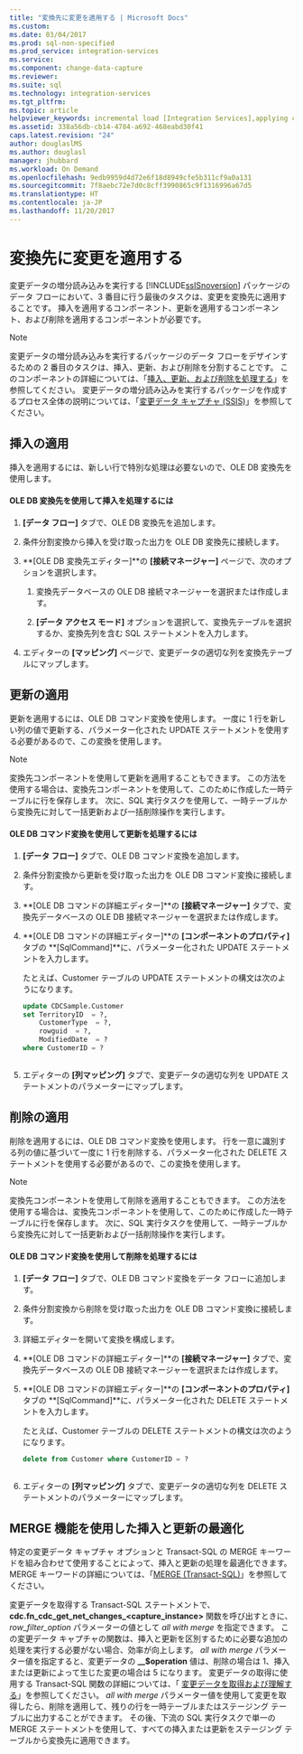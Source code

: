 ```yaml
---
title: "変換先に変更を適用する | Microsoft Docs"
ms.custom: 
ms.date: 03/04/2017
ms.prod: sql-non-specified
ms.prod_service: integration-services
ms.service: 
ms.component: change-data-capture
ms.reviewer: 
ms.suite: sql
ms.technology: integration-services
ms.tgt_pltfrm: 
ms.topic: article
helpviewer_keywords: incremental load [Integration Services],applying changes
ms.assetid: 338a56db-cb14-4784-a692-468eabd30f41
caps.latest.revision: "24"
author: douglaslMS
ms.author: douglasl
manager: jhubbard
ms.workload: On Demand
ms.openlocfilehash: 9edb9959d4d72e6f18d8949cfe5b311cf9a0a131
ms.sourcegitcommit: 7f8aebc72e7d0c8cff3990865c9f1316996a67d5
ms.translationtype: HT
ms.contentlocale: ja-JP
ms.lasthandoff: 11/20/2017
---
```

# <a name="apply-the-changes-to-the-destination"></a>変換先に変更を適用する
  変更データの増分読み込みを実行する [!INCLUDE[ssISnoversion](../../includes/ssisnoversion-md.md)] パッケージのデータ フローにおいて、3 番目に行う最後のタスクは、変更を変換先に適用することです。 挿入を適用するコンポーネント、更新を適用するコンポーネント、および削除を適用するコンポーネントが必要です。  
  
> [!NOTE]  
>  変更データの増分読み込みを実行するパッケージのデータ フローをデザインするための 2 番目のタスクは、挿入、更新、および削除を分割することです。 このコンポーネントの詳細については、「[挿入、更新、および削除を処理する](../../integration-services/change-data-capture/process-inserts-updates-and-deletes.md)」を参照してください。 変更データの増分読み込みを実行するパッケージを作成するプロセス全体の説明については、「[変更データ キャプチャ (SSIS)](../../integration-services/change-data-capture/change-data-capture-ssis.md)」を参照してください。  
  
## <a name="applying-inserts"></a>挿入の適用  
 挿入を適用するには、新しい行で特別な処理は必要ないので、OLE DB 変換先を使用します。  
  
#### <a name="to-process-inserts-by-using-an-ole-db-destination"></a>OLE DB 変換先を使用して挿入を処理するには  
  
1.  **[データ フロー]** タブで、OLE DB 変換先を追加します。  
  
2.  条件分割変換から挿入を受け取った出力を OLE DB 変換先に接続します。  
  
3.  **[OLE DB 変換先エディター]**の **[接続マネージャー]** ページで、次のオプションを選択します。  
  
    1.  変換先データベースの OLE DB 接続マネージャーを選択または作成します。  
  
    2.  **[データ アクセス モード]** オプションを選択して、変換先テーブルを選択するか、変換先列を含む SQL ステートメントを入力します。  
  
4.  エディターの **[マッピング]** ページで、変更データの適切な列を変換先テーブルにマップします。  
  
## <a name="applying-updates"></a>更新の適用  
 更新を適用するには、OLE DB コマンド変換を使用します。 一度に 1 行を新しい列の値で更新する、パラメーター化された UPDATE ステートメントを使用する必要があるので、この変換を使用します。  
  
> [!NOTE]  
>  変換先コンポーネントを使用して更新を適用することもできます。 この方法を使用する場合は、変換先コンポーネントを使用して、このために作成した一時テーブルに行を保存します。 次に、SQL 実行タスクを使用して、一時テーブルから変換先に対して一括更新および一括削除操作を実行します。  
  
#### <a name="to-process-updates-by-using-an-ole-db-command-transformation"></a>OLE DB コマンド変換を使用して更新を処理するには  
  
1.  **[データ フロー]** タブで、OLE DB コマンド変換を追加します。  
  
2.  条件分割変換から更新を受け取った出力を OLE DB コマンド変換に接続します。  
  
3.  **[OLE DB コマンドの詳細エディター]**の **[接続マネージャー]** タブで、変換先データベースの OLE DB 接続マネージャーを選択または作成します。  
  
4.  **[OLE DB コマンドの詳細エディター]**の **[コンポーネントのプロパティ]** タブの **[SqlCommand]**に、パラメーター化された UPDATE ステートメントを入力します。  
  
     たとえば、Customer テーブルの UPDATE ステートメントの構文は次のようになります。  
  
    ```sql
    update CDCSample.Customer  
    set TerritoryID  = ?,  
        CustomerType  = ?,  
        rowguid  = ?,  
        ModifiedDate  = ?  
    where CustomerID = ?  
  
    ```  
  
5.  エディターの **[列マッピング]** タブで、変更データの適切な列を UPDATE ステートメントのパラメーターにマップします。  
  
## <a name="applying-deletes"></a>削除の適用  
 削除を適用するには、OLE DB コマンド変換を使用します。 行を一意に識別する列の値に基づいて一度に 1 行を削除する、パラメーター化された DELETE ステートメントを使用する必要があるので、この変換を使用します。  
  
> [!NOTE]  
>  変換先コンポーネントを使用して削除を適用することもできます。 この方法を使用する場合は、変換先コンポーネントを使用して、このために作成した一時テーブルに行を保存します。 次に、SQL 実行タスクを使用して、一時テーブルから変換先に対して一括更新および一括削除操作を実行します。  
  
#### <a name="to-process-deletes-by-using-an-ole-db-command-transformation"></a>OLE DB コマンド変換を使用して削除を処理するには  
  
1.  **[データ フロー]** タブで、OLE DB コマンド変換をデータ フローに追加します。  
  
2.  条件分割変換から削除を受け取った出力を OLE DB コマンド変換に接続します。  
  
3.  詳細エディターを開いて変換を構成します。  
  
4.  **[OLE DB コマンドの詳細エディター]**の **[接続マネージャー]** タブで、変換先データベースの OLE DB 接続マネージャーを選択または作成します。  
  
5.  **[OLE DB コマンドの詳細エディター]**の **[コンポーネントのプロパティ]** タブの **[SqlCommand]**に、パラメーター化された DELETE ステートメントを入力します。  
  
     たとえば、Customer テーブルの DELETE ステートメントの構文は次のようになります。  
  
    ```sql
    delete from Customer where CustomerID = ?  
  
    ```  
  
6.  エディターの **[列マッピング]** タブで、変更データの適切な列を DELETE ステートメントのパラメーターにマップします。  
  
## <a name="optimizing-inserts-and-updates-by-using-merge-functionality"></a>MERGE 機能を使用した挿入と更新の最適化  
 特定の変更データ キャプチャ オプションと Transact-SQL の MERGE キーワードを組み合わせて使用することによって、挿入と更新の処理を最適化できます。 MERGE キーワードの詳細については、「[MERGE (Transact-SQL)](../../t-sql/statements/merge-transact-sql.md)」を参照してください。  
  
 変更データを取得する Transact-SQL ステートメントで、**cdc.fn_cdc_get_net_changes_<capture_instance>** 関数を呼び出すときに、*row_filter_option* パラメーターの値として *all with merge* を指定できます。 この変更データ キャプチャの関数は、挿入と更新を区別するために必要な追加の処理を実行する必要がない場合、効率が向上します。 *all with merge* パラメーター値を指定すると、変更データの **__$operation** 値は、削除の場合は 1、挿入または更新によって生じた変更の場合は 5 になります。 変更データの取得に使用する Transact-SQL 関数の詳細については、「 [変更データを取得および理解する](../../integration-services/change-data-capture/retrieve-and-understand-the-change-data.md)」を参照してください。 *all with merge* パラメーター値を使用して変更を取得したら、削除を適用して、残りの行を一時テーブルまたはステージング テーブルに出力することができます。 その後、下流の SQL 実行タスクで単一の MERGE ステートメントを使用して、すべての挿入または更新をステージング テーブルから変換先に適用できます。  
  
  
